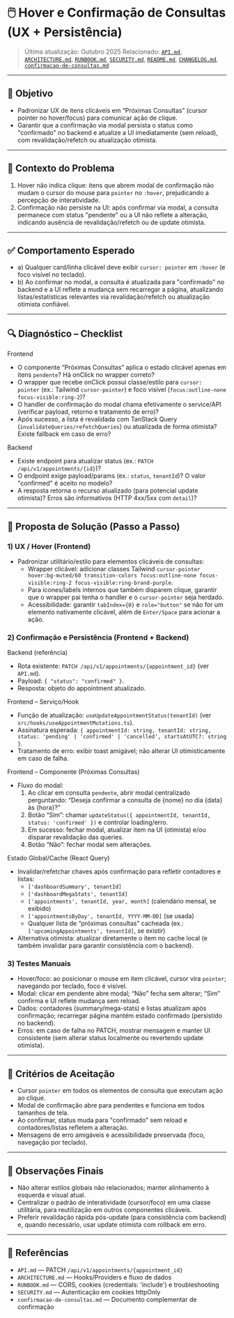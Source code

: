# 🖱️ Hover e Confirmação de Consultas (UX + Persistência)

> Última atualização: Outubro 2025
> Relacionado: [`API.md`](./API.md), [`ARCHITECTURE.md`](./ARCHITECTURE.md), [`RUNBOOK.md`](./RUNBOOK.md), [`SECURITY.md`](./SECURITY.md), [`README.md`](./README.md), [`CHANGELOG.md`](./CHANGELOG.md), [`confirmacao-de-consultas.md`](./confirmacao-de-consultas.md)

---

## 🎯 Objetivo

- Padronizar UX de itens clicáveis em “Próximas Consultas” (cursor pointer no hover/focus) para comunicar ação de clique.
- Garantir que a confirmação via modal persista o status como "confirmado" no backend e atualize a UI imediatamente (sem reload), com revalidação/refetch ou atualização otimista.

---

## 🧩 Contexto do Problema

1) Hover não indica clique: itens que abrem modal de confirmação não mudam o cursor do mouse para `pointer` no `:hover`, prejudicando a percepção de interatividade.
2) Confirmação não persiste na UI: após confirmar via modal, a consulta permanece com status "pendente" ou a UI não reflete a alteração, indicando ausência de revalidação/refetch ou de update otimista.

---

## ✅ Comportamento Esperado

- a) Qualquer card/linha clicável deve exibir `cursor: pointer` em `:hover` (e foco visível no teclado).
- b) Ao confirmar no modal, a consulta é atualizada para "confirmado" no backend e a UI reflete a mudança sem recarregar a página, atualizando listas/estatísticas relevantes via revalidação/refetch ou atualização otimista confiável.

---

## 🔍 Diagnóstico – Checklist

Frontend
- O componente “Próximas Consultas” aplica o estado clicável apenas em itens `pendente`? Há onClick no wrapper correto?
- O wrapper que recebe onClick possui classe/estilo para `cursor: pointer` (ex.: Tailwind `cursor-pointer`) e foco visível (`focus:outline-none focus-visible:ring-2`)?
- O handler de confirmação do modal chama efetivamente o service/API (verificar payload, retorno e tratamento de erro)?
- Após sucesso, a lista é revalidada com TanStack Query (`invalidateQueries/refetchQueries`) ou atualizada de forma otimista? Existe fallback em caso de erro?

Backend
- Existe endpoint para atualizar status (ex.: `PATCH /api/v1/appointments/{id}`)?
- O endpoint exige payload/params (ex.: `status`, `tenantId`)? O valor "confirmed" é aceito no modelo?
- A resposta retorna o recurso atualizado (para potencial update otimista)? Erros são informativos (HTTP 4xx/5xx com `detail`)?

---

## 🧠 Proposta de Solução (Passo a Passo)

### 1) UX / Hover (Frontend)
- Padronizar utilitário/estilo para elementos clicáveis de consultas:
  - Wrapper clicável: adicionar classes Tailwind `cursor-pointer hover:bg-muted/60 transition-colors focus:outline-none focus-visible:ring-2 focus-visible:ring-brand-purple`.
  - Para ícones/labels internos que também disparem clique, garantir que o wrapper pai tenha o handler e o `cursor-pointer` seja herdado.
  - Acessibilidade: garantir `tabIndex={0}` e `role="button"` se não for um elemento nativamente clicável, além de `Enter/Space` para acionar a ação.

### 2) Confirmação e Persistência (Frontend + Backend)

Backend (referência)
- Rota existente: `PATCH /api/v1/appointments/{appointment_id}` (ver `API.md`).
- Payload: `{ "status": "confirmed" }`.
- Resposta: objeto do appointment atualizado.

Frontend – Serviço/Hook
- Função de atualização: `useUpdateAppointmentStatus(tenantId)` (ver `src/hooks/useAppointmentMutations.ts`).
- Assinatura esperada: `{ appointmentId: string, tenantId: string, status: 'pending' | 'confirmed' | 'cancelled', startsAtUTC?: string }`.
- Tratamento de erro: exibir toast amigável; não alterar UI otimisticamente em caso de falha.

Frontend – Componente (Próximas Consultas)
- Fluxo do modal:
  1. Ao clicar em consulta `pendente`, abrir modal centralizado perguntando: “Deseja confirmar a consulta de {nome} no dia {data} às {hora}?”
  2. Botão “Sim”: chamar `updateStatus({ appointmentId, tenantId, status: 'confirmed' })` e controlar loading/erro.
  3. Em sucesso: fechar modal, atualizar item na UI (otimista) e/ou disparar revalidação das queries.
  4. Botão “Não”: fechar modal sem alterações.

Estado Global/Cache (React Query)
- Invalidar/refetchar chaves após confirmação para refletir contadores e listas:
  - `['dashboardSummary', tenantId]`
  - `['dashboardMegaStats', tenantId]`
  - `['appointments', tenantId, year, month]` (calendário mensal, se exibido)
  - `['appointmentsByDay', tenantId, YYYY-MM-DD]` (se usada)
  - Qualquer lista de “próximas consultas” cacheada (ex.: `['upcomingAppointments', tenantId]`, se existir)
- Alternativa otimista: atualizar diretamente o item no cache local (e também invalidar para garantir consistência com o backend).

### 3) Testes Manuais
- Hover/foco: ao posicionar o mouse em item clicável, cursor vira `pointer`; navegando por teclado, foco é visível.
- Modal: clicar em pendente abre modal; “Não” fecha sem alterar; “Sim” confirma e UI reflete mudança sem reload.
- Dados: contadores (summary/mega-stats) e listas atualizam após confirmação; recarregar página mantém estado confirmado (persistido no backend).
- Erros: em caso de falha no PATCH, mostrar mensagem e manter UI consistente (sem alterar status localmente ou revertendo update otimista).

---

## 📐 Critérios de Aceitação
- Cursor `pointer` em todos os elementos de consulta que executam ação ao clique.
- Modal de confirmação abre para pendentes e funciona em todos tamanhos de tela.
- Ao confirmar, status muda para "confirmado" sem reload e contadores/listas refletem a alteração.
- Mensagens de erro amigáveis e acessibilidade preservada (foco, navegação por teclado).

---

## 📝 Observações Finais
- Não alterar estilos globais não relacionados; manter alinhamento à esquerda e visual atual.
- Centralizar o padrão de interatividade (cursor/foco) em uma classe utilitária, para reutilização em outros componentes clicáveis.
- Preferir revalidação rápida pós-update (para consistência com backend) e, quando necessário, usar update otimista com rollback em erro.

---

## 🔎 Referências
- `API.md` — PATCH `/api/v1/appointments/{appointment_id}`
- `ARCHITECTURE.md` — Hooks/Providers e fluxo de dados
- `RUNBOOK.md` — CORS, cookies (credentials: 'include') e troubleshooting
- `SECURITY.md` — Autenticação em cookies httpOnly
- `confirmacao-de-consultas.md` — Documento complementar de confirmação
